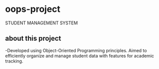 # oops-project
STUDENT MANAGEMENT SYSTEM
## about this project
-Developed using Object-Oriented Programming principles.
Aimed to efficiently organize and manage student data with features for academic tracking.
